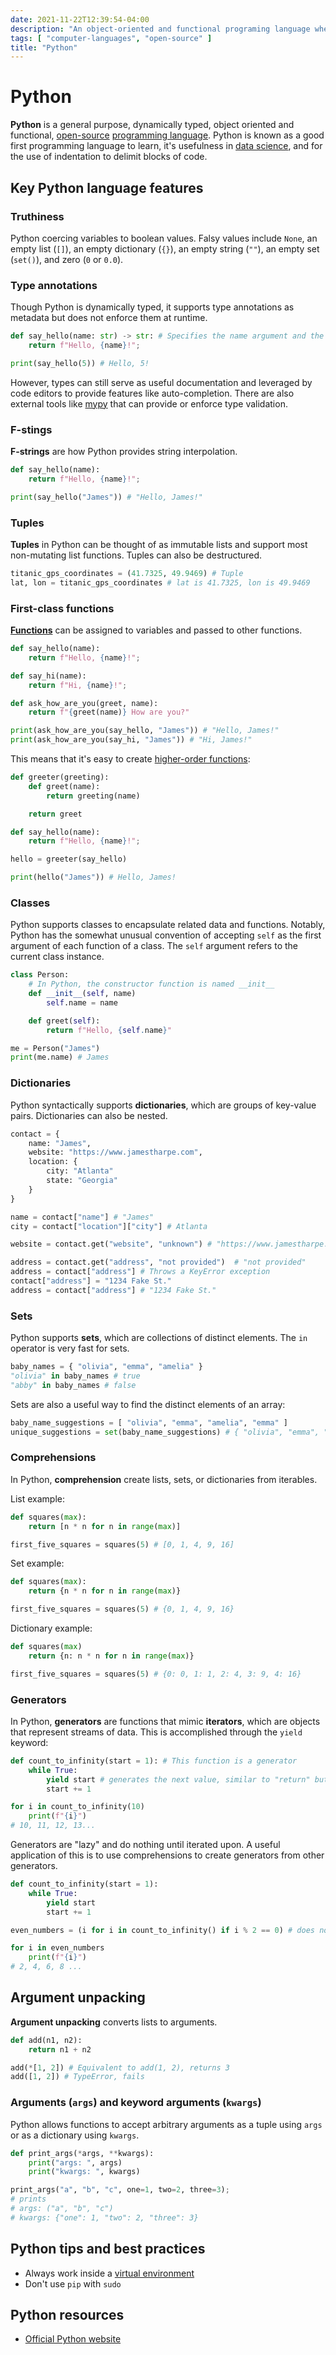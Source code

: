 ```yaml
---
date: 2021-11-22T12:39:54-04:00
description: "An object-oriented and functional programing language where whitespace matters"
tags: [ "computer-languages", "open-source" ]
title: "Python"
---
```


# Python

**Python** is a general purpose, dynamically typed, object oriented and functional, [open-source](open-source.md) [programming language](computer-languages.md). Python is known as a good first programming language to learn, it's usefulness in [data science](data-science.md), and for the use of indentation to delimit blocks of code.

## Key Python language features

### Truthiness

Python coercing variables to boolean values. Falsy values include `None`, an empty list (`[]`), an empty dictionary (`{}`), an empty string (`""`), an empty set (`set()`), and zero (`0` or `0.0`).

### Type annotations

Though Python is dynamically typed, it supports type annotations as metadata but does not enforce them at runtime.

```python
def say_hello(name: str) -> str: # Specifies the name argument and the return value are strings
	return f"Hello, {name}!";

print(say_hello(5)) # Hello, 5!
```

However, types can still serve as useful documentation and leveraged by code editors to provide features like auto-completion. There are also external tools like [mypy](mypy.md) that can provide or enforce type validation.

### F-stings

**F-strings** are how Python provides string interpolation.

```python
def say_hello(name):
	return f"Hello, {name}!";

print(say_hello("James")) # "Hello, James!"
```

### Tuples

**Tuples** in Python can be thought of as immutable lists and support most non-mutating list functions. Tuples can also be destructured.

```python
titanic_gps_coordinates = (41.7325, 49.9469) # Tuple
lat, lon = titanic_gps_coordinates # lat is 41.7325, lon is 49.9469
```

### First-class functions

[**Functions**](functional-programming.md) can be assigned to variables and passed to other functions.

```python
def say_hello(name):
	return f"Hello, {name}!";

def say_hi(name):
	return f"Hi, {name}!";

def ask_how_are_you(greet, name):
	return f"{greet(name)} How are you?"

print(ask_how_are_you(say_hello, "James")) # "Hello, James!"
print(ask_how_are_you(say_hi, "James")) # "Hi, James!"
```

This means that it's easy to create [higher-order functions](functional-programming.md):

```python
def greeter(greeting):
	def greet(name):
		return greeting(name)

	return greet

def say_hello(name):
	return f"Hello, {name}!";

hello = greeter(say_hello)

print(hello("James")) # Hello, James!
```

### Classes

Python supports classes to encapsulate related data and functions. Notably, Python has the somewhat unusual convention of accepting `self` as the first argument of each function of a class. The `self` argument refers to the current class instance.

```python
class Person:
	# In Python, the constructor function is named __init__
	def __init__(self, name)
		self.name = name

	def greet(self):
		return f"Hello, {self.name}"

me = Person("James")
print(me.name) # James
```

### Dictionaries

Python syntactically supports **dictionaries**, which are groups of key-value pairs. Dictionaries can also be nested.

```python
contact = {
	name: "James",
	website: "https://www.jamestharpe.com",
	location: {
		city: "Atlanta"
		state: "Georgia"
	}
}

name = contact["name"] # "James"
city = contact["location"]["city"] # Atlanta

website = contact.get("website", "unknown") # "https://www.jamestharpe.com"

address = contact.get("address", "not provided")  # "not provided"
address = contact["address"] # Throws a KeyError exception
contact["address"] = "1234 Fake St."
address = contact["address"] # "1234 Fake St."
```

### Sets

Python supports **sets**, which are collections of distinct elements. The `in` operator is very fast for sets.

```python
baby_names = { "olivia", "emma", "amelia" }
"olivia" in baby_names # true
"abby" in baby_names # false
```

Sets are also a useful way to find the distinct elements of an array:

```python
baby_name_suggestions = [ "olivia", "emma", "amelia", "emma" ]
unique_suggestions = set(baby_name_suggestions) # { "olivia", "emma", "amelia" }
```

### Comprehensions

In Python, **comprehension** create lists, sets, or dictionaries from iterables.

List example:

```python
def squares(max):
	return [n * n for n in range(max)]

first_five_squares = squares(5) # [0, 1, 4, 9, 16]
```

Set example:

```python
def squares(max):
	return {n * n for n in range(max)}

first_five_squares = squares(5) # {0, 1, 4, 9, 16}
```

Dictionary example:

```python
def squares(max)
	return {n: n * n for n in range(max)}

first_five_squares = squares(5) # {0: 0, 1: 1, 2: 4, 3: 9, 4: 16}
```

### Generators

In Python, **generators** are functions that mimic **iterators**, which are objects that represent streams of data. This is accomplished through the `yield` keyword:

```python
def count_to_infinity(start = 1): # This function is a generator
	while True:
		yield start # generates the next value, similar to "return" but without exiting
		start += 1

for i in count_to_infinity(10)
	print(f"{i}") 
# 10, 11, 12, 13...
```

Generators are "lazy" and do nothing until iterated upon. A useful application of this is to use comprehensions to create generators from other generators.

```python
def count_to_infinity(start = 1):
	while True:
		yield start
		start += 1

even_numbers = (i for i in count_to_infinity() if i % 2 == 0) # does nothing until iterated

for i in even_numbers
	print(f"{i}") 
# 2, 4, 6, 8 ...
```

## Argument unpacking

**Argument unpacking** converts lists to arguments.

```python
def add(n1, n2):
	return n1 + n2

add(*[1, 2]) # Equivalent to add(1, 2), returns 3
add([1, 2]) # TypeError, fails
```

### Arguments (`args`) and keyword arguments (`kwargs`)

Python allows functions to accept arbitrary arguments as a tuple using `args` or as a dictionary using `kwargs`.

```python
def print_args(*args, **kwargs):
	print("args: ", args)
	print("kwargs: ", kwargs)

print_args("a", "b", "c", one=1, two=2, three=3);
# prints
# args: ("a", "b", "c")
# kwargs: {"one": 1, "two": 2, "three": 3}
```

## Python tips and best practices

* Always work inside a [virtual environment](python-venvs.md)
* Don't use `pip` with `sudo`

## Python resources

* [Official Python website](https://www.python.org/)

